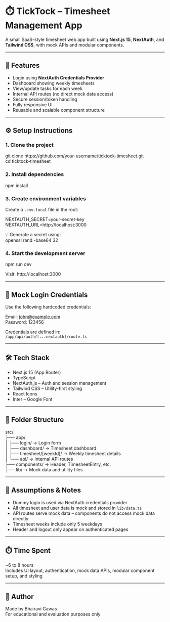 # ⏱️ TickTock – Timesheet Management App

A small SaaS-style timesheet web app built using **Next.js 15**, **NextAuth**, and **Tailwind CSS**, with mock APIs and modular components.

---

## 🚀 Features

- Login using **NextAuth Credentials Provider**
- Dashboard showing weekly timesheets
- View/update tasks for each week
- Internal API routes (no direct mock data access)
- Secure session/token handling
- Fully responsive UI
- Reusable and scalable component structure

---

## ⚙️ Setup Instructions

### 1. Clone the project

git clone https://github.com/your-username/ticktock-timesheet.git  
cd ticktock-timesheet

### 2. Install dependencies

npm install

### 3. Create environment variables

Create a `.env.local` file in the root:

NEXTAUTH_SECRET=your-secret-key  
NEXTAUTH_URL=http://localhost:3000

💡 Generate a secret using:  
openssl rand -base64 32

### 4. Start the development server

npm run dev

Visit: http://localhost:3000

---

## 🔐 Mock Login Credentials

Use the following hardcoded credentials:

Email: john@example.com  
Password: 123456

Credentials are defined in:  
`/app/api/auth/[...nextauth]/route.ts`

---

## 🛠️ Tech Stack

- Next.js 15 (App Router)
- TypeScript
- NextAuth.js – Auth and session management
- Tailwind CSS – Utility-first styling
- React Icons
- Inter – Google Font

---

## 📁 Folder Structure

src/  
├── app/  
│   ├── login/                 → Login form  
│   ├── dashboard/             → Timesheet dashboard  
│   ├── timesheet/[weekId]/   → Weekly timesheet details  
│   └── api/                   → Internal API routes  
├── components/                → Header, TimesheetEntry, etc.  
├── lib/                       → Mock data and utility files  

---

## 📌 Assumptions & Notes

- Dummy login is used via NextAuth credentials provider
- All timesheet and user data is mock and stored in `lib/data.ts`
- API routes serve mock data – components do not access mock data directly
- Timesheet weeks include only 5 weekdays
- Header and logout only appear on authenticated pages

---

## ⏱️ Time Spent

~6 to 8 hours  
Includes UI layout, authentication, mock data APIs, modular component setup, and styling

---

## 👤 Author

Made by Bhairavi Gawas  
For educational and evaluation purposes only
